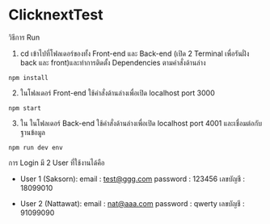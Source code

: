 # ClicknextTest
วิธีการ Run 
1. cd เข้าไปที่โฟลเดอร์ของทั้ง Front-end และ Back-end (เปิด 2 Terminal เพื่อรันฝั่ง back และ front)และทำการติดตั้ง Dependencies ตามคำสั่งด้านล่าง
```
npm install
```
2. ในโฟลเดอร์ Front-end ใช้คำสั่งด้านล่างเพื่อเปิด localhost port 3000

```
npm start
```
3. ใน ในโฟลเดอร์ Back-end ใช้คำสั่งด้านล่างเพื่อเปิด localhost port 4001 และเชื่อมต่อกับฐานข้อมูล

```
npm run dev env
```

การ Login มี 2 User ที่ใช้งานได้คือ
* User 1 (Saksorn):
email : test@ggg.com
password : 123456
เลขบัญชี : 18099010

* User 2 (Nattawat):
email : nat@aaa.com
password : qwerty
เลขบัญชี : 91099090
